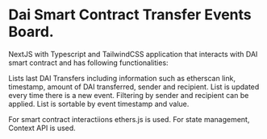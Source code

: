 # Dai Smart Contract Transfer Events Board.

NextJS with Typescript and TailwindCSS application that interacts with DAI smart contract and has following functionalities:

Lists last DAI Transfers including information such as etherscan link, timestamp, amount of DAI transferred, sender and recipient.
List is updated every time there is a new event.
Filtering by sender and  recipient can be applied.
List is sortable by event timestamp and value.

For smart contract interactiions ethers.js is used.
For state management, Context API is used.